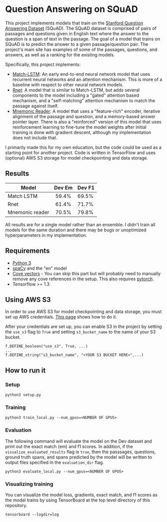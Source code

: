Question Answering on SQuAD
===========================
This project implements models that train on the
[Stanford Question Answering Dataset](https://rajpurkar.github.io/SQuAD-explorer/)
(SQuAD). The SQuAD dataset is comprised of pairs of passages and questions
given in English text where the answer to the question is a span of text in the
passage. The goal of a model that trains on SQuAD is to predict the answer to
a given passage/question pair. The project's main site has examples of some of
the passages, questions, and answers, as well as a ranking for the
existing models.

Specifically, this project implements:
* [Match-LSTM](https://arxiv.org/abs/1608.07905): An early end-to-end neural
  network model that uses recurrent neural networks and an attention
  mechanism. This is more of a baseline with respect to other neural network
  models.
* [Rnet](aka.ms/rnet): A model that is similar to Match-LSTM, but adds several
  components to the model including a "gated" attention based mechanism, and
  a "self-matching" attention mechanism to match the passage against itself.
* [Mnemonic Reader](https://arxiv.org/abs/1705.02798): A model that uses a
  "feature-rich" encoder, iterative alignment of the passage and question,
  and a memory-based answer pointer layer. There is also a "reinforced" version
  of this model that uses reinforcement learning to fine-tune the model weights
  after initial training is done with gradient descent, although my
  implementation does not include that.

I primarily made this for my own education, but the code could be used as a
starting point for another project. Code is written in TensorFlow and uses
(optional) AWS S3 storage for model checkpointing and data storage.


Results
------------
|Model           | Dev Em            | Dev F1   |
| -------------- |:-----------------:| -------- |
|Match LSTM      | 59.4%             | 69.5%    |
|Rnet            | 61.4%             | 71.7%    |
|Mnemonic reader | 70.5%             | 79.8%    |

All results are for a single model rather than an ensemble.
I didn't train all models for the same duration and there may be bugs or
unoptimized hyperparameters in my implementation.


Requirements
-------------
* [Python 3](https://www.python.org/downloads/)
* [spaCy](https://spacy.io/) and the "en" model
* [Cove vectors](https://github.com/salesforce/cove) - You can skip this part
  but will probably need to manually remove any cove references in the setup.
  This also requires [pytorch](http://pytorch.org/).
* Tensorflow >= 1.3

Using AWS S3
--------------
In order to use AWS S3 for model checkpointing and data storage, you must set
up AWS credentials.
[This page](http://docs.aws.amazon.com/cli/latest/userguide/cli-config-files.html)
shows how to do it.

After your credentials are set up, you can enable S3 in the project by setting
the `use_s3` flag to `True` and setting `s3_bucket_name` to the name of your
S3 bucket.

```
f.DEFINE_boolean("use_s3", True, ...)
...
f.DEFINE_string("s3_bucket_name", "<YOUR S3 BUCKET HERE>",...)
```

How to run it
-------------
### Setup
```
python3 setup.py
```

### Training
```
python3 train_local.py --num_gpus=<NUMBER OF GPUS>
```

### Evaluation
The following command will evaluate the model
on the Dev dataset and print out the exact match (em) and f1 scores.
In addition, if the `visualize_evaluated_results` flag is `true`, then
the passsages, questions, ground truth spans, and spans predicted by the
model will be written to output files specified in the `evaluation_dir`
flag.

```
python3 evaluate_local.py --num_gpus=<NUMBER OF GPUS>
```

### Visualizing training
You can visualize the model loss, gradients, exact match, and f1 scores as the
model trains by using TensorBoard at the top level directory of this
repository.
```
tensorboard --logdir=log
```
